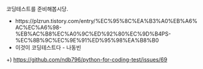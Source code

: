 코딩테스트를 준비해봅시당.

<ul>
  <li>https://plzrun.tistory.com/entry/%EC%95%8C%EA%B3%A0%EB%A6%AC%EC%A6%98-%EB%AC%B8%EC%A0%9C%ED%92%80%EC%9D%B4PS-%EC%8B%9C%EC%9E%91%ED%95%98%EA%B8%B0</li>
  <li>이것이 코딩테스트다 - 나동빈</li>
</ul>


+) https://github.com/ndb796/python-for-coding-test/issues/69